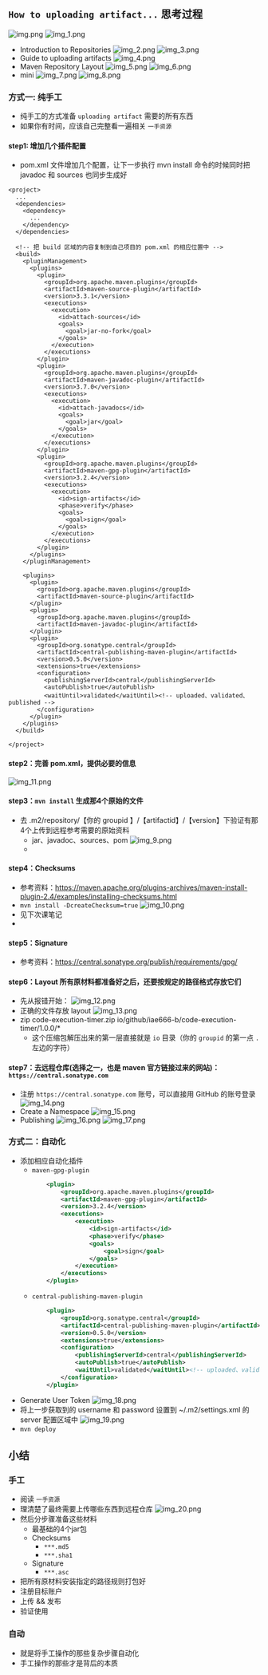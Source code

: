 ## `How to uploading artifact...` 思考过程
![img.png](img.png)
![img_1.png](img_1.png)
- Introduction to Repositories
![img_2.png](img_2.png)
![img_3.png](img_3.png)
- Guide to uploading artifacts
![img_4.png](img_4.png)
- Maven Repository Layout
![img_5.png](img_5.png)
![img_6.png](img_6.png)
- mini
![img_7.png](img_7.png)
![img_8.png](img_8.png)

### 方式一: 纯手工
- 纯手工的方式准备 `uploading artifact` 需要的所有东西  
- 如果你有时间，应该自己完整看一遍相关 `一手资源`

#### step1: 增加几个插件配置
- pom.xml 文件增加几个配置，让下一步执行 mvn install 命令的时候同时把 javadoc 和 sources 也同步生成好
```
<project>
  ...
  <dependencies>
    <dependency>
      ...
    </dependency>
  </dependencies>
  
  <!-- 把 build 区域的内容复制到自己项目的 pom.xml 的相应位置中 -->
  <build>
    <pluginManagement>
      <plugins>
        <plugin>
          <groupId>org.apache.maven.plugins</groupId>
          <artifactId>maven-source-plugin</artifactId>
          <version>3.3.1</version>
          <executions>
            <execution>
              <id>attach-sources</id>
              <goals>
                <goal>jar-no-fork</goal>
              </goals>
            </execution>
          </executions>
        </plugin>
        <plugin>
          <groupId>org.apache.maven.plugins</groupId>
          <artifactId>maven-javadoc-plugin</artifactId>
          <version>3.7.0</version>
          <executions>
            <execution>
              <id>attach-javadocs</id>
              <goals>
                <goal>jar</goal>
              </goals>
            </execution>
          </executions>
        </plugin>
        <plugin>
          <groupId>org.apache.maven.plugins</groupId>
          <artifactId>maven-gpg-plugin</artifactId>
          <version>3.2.4</version>
          <executions>
            <execution>
              <id>sign-artifacts</id>
              <phase>verify</phase>
              <goals>
                <goal>sign</goal>
              </goals>
            </execution>
          </executions>
        </plugin>
      </plugins>
    </pluginManagement>
  
    <plugins>
      <plugin>
        <groupId>org.apache.maven.plugins</groupId>
        <artifactId>maven-source-plugin</artifactId>
      </plugin>
      <plugin>
        <groupId>org.apache.maven.plugins</groupId>
        <artifactId>maven-javadoc-plugin</artifactId>
      </plugin>
      <plugin>
        <groupId>org.sonatype.central</groupId>
        <artifactId>central-publishing-maven-plugin</artifactId>
        <version>0.5.0</version>
        <extensions>true</extensions>
        <configuration>
          <publishingServerId>central</publishingServerId>
          <autoPublish>true</autoPublish>
          <waitUntil>validated</waitUntil><!-- uploaded、validated、published -->
        </configuration>
      </plugin>
    </plugins>
  </build>

</project>
```

#### step2：完善 pom.xml，提供必要的信息
![img_11.png](img_11.png)

#### step3：`mvn install` 生成那4个原始的文件
  - 去 .m2/repository/【你的 groupid 】/【artifactid】/【version】下验证有那4个上传到远程参考需要的原始资料
    - jar、javadoc、sources、pom
![img_9.png](img_9.png)
    - 
#### step4：Checksums
  - 参考资料：https://maven.apache.org/plugins-archives/maven-install-plugin-2.4/examples/installing-checksums.html
  - `mvn install -DcreateChecksum=true`
![img_10.png](img_10.png)
  - 见下次课笔记
  - 
#### step5：Signature
  - 参考资料：https://central.sonatype.org/publish/requirements/gpg/

#### step6：Layout 所有原材料都准备好之后，还要按规定的路径格式存放它们
  - 先从报错开始：
![img_12.png](img_12.png)
  - 正确的文件存放 layout
![img_13.png](img_13.png)
  - zip code-execution-timer.zip io/github/iae666-b/code-execution-timer/1.0.0/*
    - 这个压缩包解压出来的第一层直接就是 `io` 目录（你的 `groupid` 的第一点 `.` 左边的字符）

#### step7：去远程仓库(选择之一，也是 maven 官方链接过来的网站)：`https://central.sonatype.com`
- 注册 `https://central.sonatype.com` 账号，可以直接用 GitHub 的账号登录
![img_14.png](img_14.png)
- Create a Namespace
![img_15.png](img_15.png)
- Publishing
![img_16.png](img_16.png)
![img_17.png](img_17.png)

### 方式二：自动化
- 添加相应自动化插件
  - `maven-gpg-plugin`
    ```xml
        <plugin>
            <groupId>org.apache.maven.plugins</groupId>
            <artifactId>maven-gpg-plugin</artifactId>
            <version>3.2.4</version>
            <executions>
                <execution>
                    <id>sign-artifacts</id>
                    <phase>verify</phase>
                    <goals>
                        <goal>sign</goal>
                    </goals>
                </execution>
            </executions>
        </plugin>
    ```
  - `central-publishing-maven-plugin`
    ```xml
        <plugin>
            <groupId>org.sonatype.central</groupId>
            <artifactId>central-publishing-maven-plugin</artifactId>
            <version>0.5.0</version>
            <extensions>true</extensions>
            <configuration>
                <publishingServerId>central</publishingServerId>
                <autoPublish>true</autoPublish>
                <waitUntil>validated</waitUntil><!-- uploaded、validated、published -->
            </configuration>
        </plugin>
    ```
- Generate User Token
![img_18.png](img_18.png)
- 将上一步获取到的 username 和 password 设置到 ~/.m2/settings.xml 的 server 配置区域中
![img_19.png](img_19.png)
- `mvn deploy`

## 小结
### 手工
- 阅读 `一手资源`
- 理清楚了最终需要上传哪些东西到远程仓库
![img_20.png](img_20.png)
- 然后分步骤准备这些材料
  - 最基础的4个jar包
  - Checksums
    - `***.md5`
    - `***.sha1`
  - Signature
    - `***.asc`
- 把所有原材料安装指定的路径规则打包好
- 注册目标账户
- 上传 && 发布
- 验证使用
### 自动
- 就是将手工操作的那些复杂步骤自动化
- 手工操作的那些才是背后的本质






